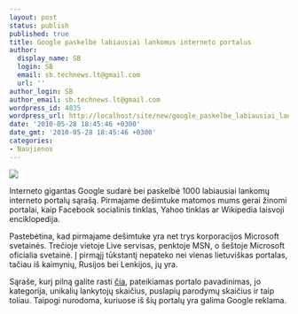 ```yaml
---
layout: post
status: publish
published: true
title: Google paskelbė labiausiai lankomus interneto portalus
author:
  display_name: SB
  login: SB
  email: sb.technews.lt@gmail.com
  url: ''
author_login: SB
author_email: sb.technews.lt@gmail.com
wordpress_id: 4835
wordpress_url: http://localhost/site/new/google_paskelbe_labiausiai_lankomus_interneto_portalus/
date: '2010-05-28 18:45:46 +0300'
date_gmt: '2010-05-28 18:45:46 +0300'
categories:
- Naujienos
---
```

<div class="imgright"><img src="http://t3.gstatic.com/images?q=tbn:A9CLN0OCuAhybM:http://blogs.trb.com/community/news/fort_lauderdale/forum/facebook_logo2.png"  /></div>
<p>Interneto gigantas Google sudarė bei paskelbė 1000 labiausiai lankomų interneto portalų sąrašą. Pirmajame dešimtuke matomos mums gerai žinomi portalai, kaip Facebook socialinis tinklas, Yahoo tinklas ar Wikipedia laisvoji enciklopedija.</p>
<p>Pastebėtina, kad pirmajame dešimtuke yra net trys korporacijos Microsoft svetainės. Trečioje vietoje Live servisas, penktoje MSN, o šeštoje Microsoft oficialia svetainė. Į pirmąjį tūkstantį nepateko nei vienas lietuviškas portalas, tačiau iš kaimynių, Rusijos bei Lenkijos, jų yra.</p>
<p>Sąraše, kurį pilną galite rasti <a class="ns" href="http://www.google.com/adplanner/static/top1000/">čia</a>, pateikiamas portalo pavadinimas, jo kategorija, unikalių lankytojų skaičius, puslapių parodymų skaičius ir taip toliau. Taipogi nurodoma, kuriuose iš šių portalų yra galima Google reklama.<br /></p>
